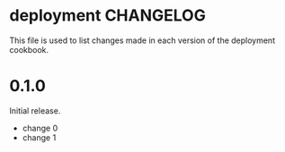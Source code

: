 # deployment CHANGELOG

This file is used to list changes made in each version of the deployment cookbook.

# 0.1.0

Initial release.

- change 0
- change 1

